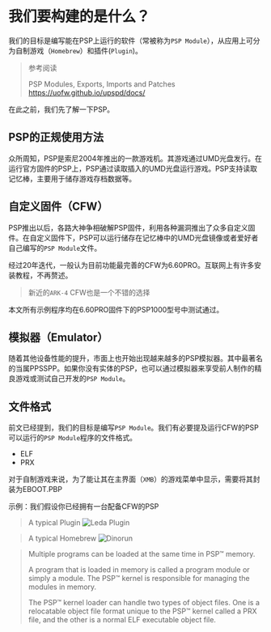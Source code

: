 # 我们要构建的是什么？
我们的目标是编写能在PSP上运行的软件（常被称为`PSP Module`），从应用上可分为自制游戏（`Homebrew`）和插件(`Plugin`)。

> 参考阅读
>
> PSP Modules, Exports, Imports and Patches https://uofw.github.io/upspd/docs/

在此之前，我们先了解一下PSP。

## PSP的正规使用方法
众所周知，PSP是索尼2004年推出的一款游戏机。其游戏通过UMD光盘发行。在运行官方固件的PSP上，PSP通过读取插入的UMD光盘运行游戏。PSP支持读取记忆棒，主要用于储存游戏存档数据等。

## 自定义固件（CFW）
PSP推出以后，各路大神争相破解PSP固件，利用各种漏洞推出了众多自定义固件。在自定义固件下，PSP可以运行储存在记忆棒中的UMD光盘镜像或者爱好者自己编写的`PSP Module`文件。

经过20年迭代，一般认为目前功能最完善的CFW为6.60PRO。互联网上有许多安装教程，不再赘述。

> 新近的`ARK-4` CFW也是一个不错的选择

本文所有示例程序均在6.60PRO固件下的PSP1000型号中测试通过。

## 模拟器（Emulator）
随着其他设备性能的提升，市面上也开始出现越来越多的PSP模拟器。其中最著名的当属PPSSPP。如果你没有实体的PSP，也可以通过模拟器来享受前人制作的精良游戏或测试自己开发的`PSP Module`。

## 文件格式

前文已经提到，我们的目标是编写`PSP Module`。我们有必要提及运行CFW的PSP可以运行的`PSP Module`程序的文件格式。

+ ELF
+ PRX

对于自制游戏来说，为了能让其在主界面（`XMB`）的游戏菜单中显示，需要将其封装为EBOOT.PBP

示例：我们假设你已经拥有一台配备CFW的PSP

> A typical Plugin
> ![Leda Plugin](https://www.gamebrew.org/images/2/23/Ledapsp2.png)

> A typical Homebrew
> ![Dinorun](https://www.gamebrew.org/images/7/70/Dinorunpsp.png)


> Multiple programs can be loaded at the same time in PSP™ memory.
>
> A program that is loaded in memory is called a program module or simply a module. The PSP™ kernel is responsible for managing the modules in memory.
>
> The PSP™ kernel loader can handle two types of object files. One is a relocatable object file format unique to the PSP™ kernel called a PRX file, and the other is a normal ELF executable object file.

